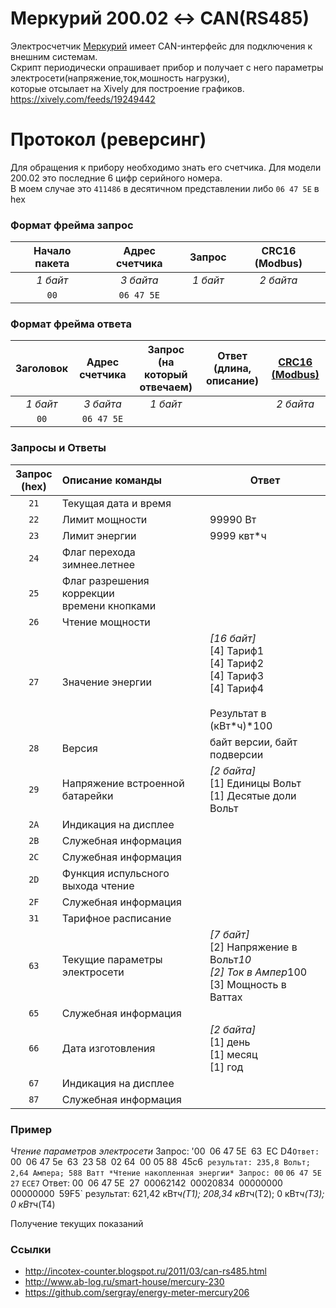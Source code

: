 Меркурий 200.02 <-> CAN(RS485)
==

Электросчетчик [Меркурий](http://www.incotexcom.ru/m200.htm) имеет CAN-интерфейс для подключения к внешним системам.  
Скрипт периодически опрашивает прибор и получает с него параметры электросети(напряжение,ток,мошность нагрузки),  
которые отсылает на Xively для построение графиков.  
https://xively.com/feeds/19249442

Протокол (реверсинг)
==
Для обращения к прибору необходимо знать его счетчика. Для модели 200.02 это последние 6 цифр серийного номера.  
В моем случае это `411486` в десятичном представлении либо `06 47 5E` в hex

### Формат фрейма запрос

Начало пакета | Адрес счетчика | Запрос | CRC16 (Modbus)
:---: | :---: | :---: | :---: 
*1 байт* | *3 байта* | *1 байт* | *2 байта*
`00` | `06 47 5E` 

### Формат фрейма ответа

Заголовок| Адрес счетчика | Запрос<br>(на который отвечаем) | Ответ<br>(длина, описание) | [CRC16 (Modbus)](http://www.php.net/manual/ru/function.crc32.php#64127)
 :---: | :---: | :---: | :---: | :---: 
*1 байт* | *3 байта* | *1 байт* | |*2 байта*
`00` | `06 47 5E` | 

### Запросы и Ответы

Запрос<br>(hex) |  Описание команды |  Ответ
 :------------: | :---------------- | ---------------
`21` | Текущая дата и время
`22` | Лимит мощности | 99990 Вт
`23` | Лимит энергии | 9999 квт*ч
`24` | Флаг перехода зимнее.летнее
`25` | Флаг разрешения коррекции<br>времени кнопками   
`26` | Чтение мощности   
`27` | Значение энергии | *[16 байт]*<br>[4] Тариф1<br>[4] Тариф2<br>[4] Тариф3<br>[4] Тариф4<br><br>Результат в (кВт*ч)*100
`28` | Версия | байт версии, байт подверсии
`29` | Напряжение встроенной батарейки | *[2 байта]*<br>[1] Единицы Вольт<br>[1] Десятые доли Вольт
`2A` | Индикация на дисплее
`2B` | Служебная информация                           
`2C` | Служебная информация 
`2D` | Функция испульсного выхода чтение
`2F` | Служебная информация    
`31` | Тарифное расписание                          
`63` | Текущие параметры электросети  | *[7 байт]*<br>[2] Напряжение в Вольт*10<br>[2] Ток в Ампер*100<br>[3] Мощность в Ваттах                                              
`65` | Служебная информация    
`66` | Дата изготовления | *[2 байта]*<br>[1] день<br>[1] месяц<br>[1] год
`67` | Индикация на дисплее                           
`87` | Служебная информация                         


### Пример
*Чтение параметров электросети*
Запрос: '00` `06 47 5E` `63` `EC D4`
Ответ:  `00` `06 47 5e` `63` `23 58` `02 64` `00 05 88` `45c6`
результат: 235,8 Вольт; 2,64 Ампера; 588 Ватт
*Чтение накопленная энергии*
Запрос: 00` `06 47 5E` `27` `ECE7`
Ответ:  00` `06 47 5E` `27` `00062142` `00020834` `00000000` `00000000` `59F5`
результат:  621,42 кВт*ч(Т1); 208,34 кВт*ч(Т2);  0 кВт*ч(Т3); 0 кВт*ч(Т4)

Получение текущих показаний

### Ссылки
- http://incotex-counter.blogspot.ru/2011/03/can-rs485.html
- http://www.ab-log.ru/smart-house/mercury-230
- https://github.com/sergray/energy-meter-mercury206
